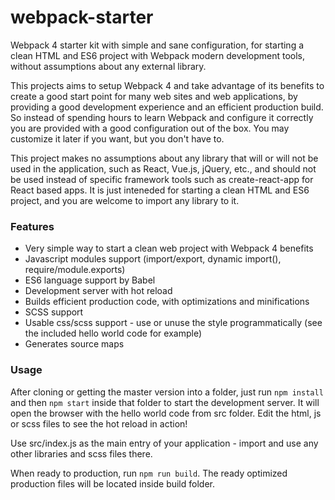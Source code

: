 # webpack-starter
Webpack 4 starter kit with simple and sane configuration, for starting a clean HTML and ES6 project with Webpack modern development tools, without assumptions about any external library.

This projects aims to setup Webpack 4 and take advantage of its benefits to create a good start point for many web sites and web applications, by providing a good development experience and an efficient production build. So instead of spending hours to learn Webpack and configure it correctly you are provided with a good configuration out of the box. You may customize it later if you want, but you don't have to.

This project makes no assumptions about any library that will or will not be used in the application, such as React, Vue.js, jQuery, etc., and should not be used instead of specific framework tools such as create-react-app for React based apps. It is just inteneded for starting a clean HTML and ES6 project, and you are welcome to import any library to it.

### Features

- Very simple way to start a clean web project with Webpack 4 benefits
- Javascript modules support (import/export, dynamic import(), require/module.exports)
- ES6 language support by Babel
- Development server with hot reload
- Builds efficient production code, with optimizations and minifications
- SCSS support
- Usable css/scss support - use or unuse the style programmatically (see the included hello world code for example)
- Generates source maps

### Usage

After cloning or getting the master version into a folder, just run ` npm install ` and then ` npm start ` 
inside that folder to start the development server. It will open the browser with the hello world code from src folder. Edit the html, js or scss files to see the hot reload in action!

Use src/index.js as the main entry of your application - import and use any other libraries and scss files there.

When ready to production, run ` npm run build `.
The ready optimized production files will be located inside build folder. 
